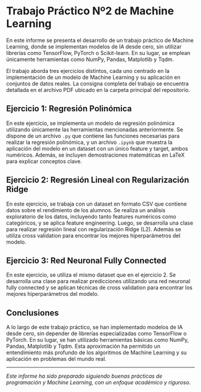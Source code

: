 # Trabajo Práctico Nº2 de Machine Learning

En este informe se presenta el desarrollo de un trabajo práctico de Machine Learning, donde se implementan modelos de IA desde cero, sin utilizar librerías como TensorFlow, PyTorch o Scikit-learn. En su lugar, se emplean únicamente herramientas como NumPy, Pandas, Matplotlib y Tqdm.

El trabajo aborda tres ejercicios distintos, cada uno centrado en la implementación de un modelo de Machine Learning y su aplicación en conjuntos de datos reales. La consigna completa del trabajo se encuentra detallada en el archivo PDF ubicado en la carpeta principal del repositorio.

## Ejercicio 1: Regresión Polinómica

En este ejercicio, se implementa un modelo de regresión polinómica utilizando únicamente las herramientas mencionadas anteriormente. Se dispone de un archivo `.py` que contiene las funciones necesarias para realizar la regresión polinómica, y un archivo `.ipynb` que muestra la aplicación del modelo en un dataset con un único feature y target, ambos numéricos. Además, se incluyen demostraciones matemáticas en LaTeX para explicar conceptos clave.

## Ejercicio 2: Regresión Lineal con Regularización Ridge

En este ejercicio, se trabaja con un dataset en formato CSV que contiene datos sobre el rendimiento de los alumnos. Se realiza un análisis exploratorio de los datos, incluyendo tanto features numéricos como categóricos, y se aplica feature engineering. Luego, se desarrolla una clase para realizar regresión lineal con regularización Ridge (L2). Además se utiliza cross validation para encontrar los mejores hiperparámetros del modelo.

## Ejercicio 3: Red Neuronal Fully Connected

En este ejercicio, se utiliza el mismo dataset que en el ejercicio 2. Se desarrolla una clase para realizar predicciones utilizando una red neuronal fully connected y se aplican técnicas de cross validation para encontrar los mejores hiperparámetros del modelo.

## Conclusiones

A lo largo de este trabajo práctico, se han implementado modelos de IA desde cero, sin depender de librerías especializadas como TensorFlow o PyTorch. En su lugar, se han utilizado herramientas básicas como NumPy, Pandas, Matplotlib y Tqdm. Esta aproximación ha permitido un entendimiento más profundo de los algoritmos de Machine Learning y su aplicación en problemas del mundo real.

---
*Este informe ha sido preparado siguiendo buenas prácticas de programación y Machine Learning, con un enfoque académico y riguroso.*
